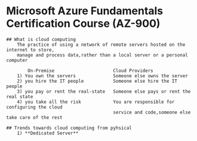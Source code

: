 # Microsoft Azure Fundamentals Certification Course (AZ-900) 

    ## What is cloud computing
        The practice of using a network of remote servers hosted on the internet to store,
        manage and process data,rather than a local server or a personal computer

            On-Premise                      Cloud Providers
        1) You own the servers              Someone else owns the server
        2) you hire the IT people           Someone else hire the IT people
        3) you pay or rent the real-state   Someone else pays or rent the real state
        4) you take all the risk            You are responsible for configuring the cloud 
                                            service and code,someone else take care of the rest
    
    ## Trends towards cloud computing from pyhsical 
        1) **Dedicated Server**

